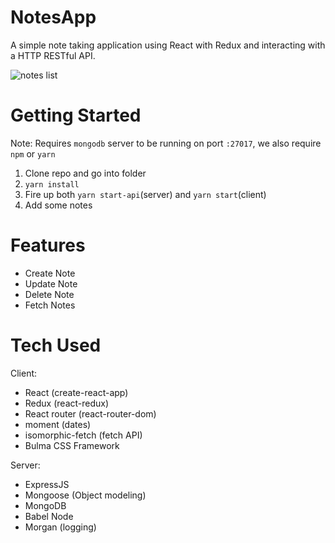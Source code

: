 NotesApp
========

A simple note taking application using React with Redux and interacting with a HTTP RESTful API.

![notes list](http://imgur.com/qV0vrtw.png)

Getting Started
===============

Note: Requires ```mongodb``` server to be running on port ```:27017```, we also require ```npm``` or ```yarn```

1. Clone repo and go into folder
2. ```yarn install```
3. Fire up both ```yarn start-api```(server) and ```yarn start```(client) 
4. Add some notes

Features
========

- Create Note
- Update Note
- Delete Note
- Fetch Notes


Tech Used
=========

Client: 
- React (create-react-app)
- Redux (react-redux)
- React router (react-router-dom)
- moment (dates)
- isomorphic-fetch (fetch API)
- Bulma CSS Framework

Server:
- ExpressJS
- Mongoose (Object modeling)
- MongoDB
- Babel Node
- Morgan (logging)

